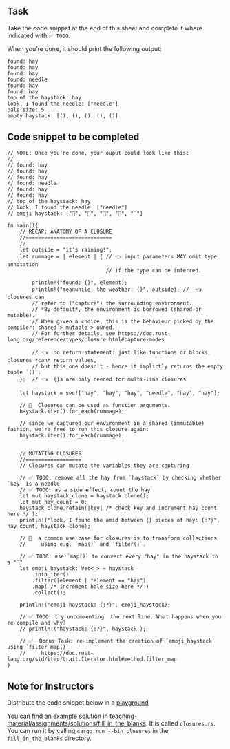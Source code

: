 Task
----

Take the code snippet at the end of this sheet and complete it where
indicated with `✅ TODO`.

When you’re done, it should print the following output:

    found: hay
    found: hay
    found: hay
    found: needle
    found: hay
    found: hay
    top of the haystack: hay
    look, I found the needle: ["needle"]
    bale size: 5
    empty haystack: [(), (), (), (), ()]

Code snippet to be completed
----

    // NOTE: Once you're done, your ouput could look like this:
    //
    // found: hay
    // found: hay
    // found: hay
    // found: needle
    // found: hay
    // found: hay
    // top of the haystack: hay
    // look, I found the needle: ["needle"]
    // emoji haystack: ["🌾", "🌾", "🌾", "🌾", "🌾"]

    fn main(){
        // RECAP: ANATOMY OF A CLOSURE
        //============================
        //
        let outside = "it's raining!";
        let rummage = | element | { // 👈 input parameters MAY omit type annotation
                                    // if the type can be inferred.

            println!("found: {}", element);
            println!("meanwhile, the weather: {}", outside); //  👈 closures can
            // refer to ("capture") the surrounding environment.
            // *By default*, the environment is borrowed (shared or mutable).
            // When given a choice, this is the behaviour picked by the compiler: shared > mutable > owned.
            // For further details, see https://doc.rust-lang.org/reference/types/closure.html#capture-modes

            // 👈  no return statement: just like functions or blocks, closures *can* return values,
            // but this one doesn't - hence it implictly returns the empty tuple `()`.
        };  // 👈  {}s are only needed for multi-line closures

        let haystack = vec!["hay", "hay", "hay", "needle", "hay", "hay"];

        // 👀  Closures can be used as function arguments.
        haystack.iter().for_each(rummage);

        // since we captured our environment in a shared (immutable) fashion, we're free to run this closure again:
        haystack.iter().for_each(rummage);


        // MUTATING CLOSURES
        //==================
        // Closures can mutate the variables they are capturing

        // ✅ TODO: remove all the hay from `haystack` by checking whether `key` is a needle
        // ✅ TODO: as a side effect, count the hay
        let mut haystack_clone = haystack.clone();
        let mut hay_count = 0;
        haystack_clone.retain(|key| /* check key and increment hay count here */ );
        println!("look, I found the amid between {} pieces of hay: {:?}", hay_count, haystack_clone);

        // 👀  a common use case for closures is to transform collections
        //     using e.g. `map()` and `filter()`.

        // ✅ TODO: use `map()` to convert every "hay" in the haystack to a "🌾"
        let emoji_haystack: Vec<_> = haystack
            .into_iter()
            .filter(|element | *element == "hay")
            .map( /* increment bale size here */ )
            .collect();

        println!("emoji haystack: {:?}", emoji_haystack);

        // ✅ TODO: try uncommenting  the next line. What happens when you re-compile and why?
        // println!("haystack: {:?}", haystack );

        // ✅  Bonus Task: re-implement the creation of `emoji_haystack` using `filter_map()`
        //     https://doc.rust-lang.org/std/iter/trait.Iterator.html#method.filter_map
    }

Note for Instructors
----

Distribute the code snippet below in a
[playground](https://play.rust-lang.org)

You can find an example solution in
[teaching-material/assignments/solutions/fill\_in\_the\_blanks](https://github.com/ferrous-systems/teaching-material/tree/master/assignments/solutions/fill_in_the_blanks).
It is called `closures.rs`. You can run it by calling
`cargo run --bin closures` in the `fill_in_the_blanks` directory.
